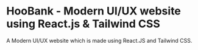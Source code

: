 # HooBank - Modern UI/UX website using React.js & Tailwind CSS
A Modern UI/UX website which is made using React.JS and Tailwind CSS.
